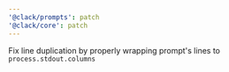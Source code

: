 ```yaml
---
'@clack/prompts': patch
'@clack/core': patch
---
```


Fix line duplication by properly wrapping prompt's lines to `process.stdout.columns`
